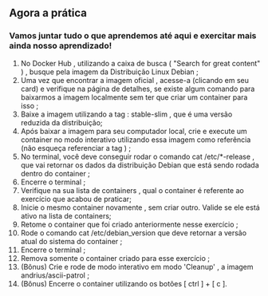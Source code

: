 <h2>Agora a prática</h2>
<h3>Vamos juntar tudo o que aprendemos até aqui e exercitar mais ainda nosso aprendizado!</h3>
<ol>
<li>No Docker Hub , utilizando a caixa de busca ( "Search for great content" ) , busque pela imagem da Distribuição Linux Debian ;</li>
<li>Uma vez que encontrar a imagem oficial , acesse-a (clicando em seu card) e verifique na página de detalhes, se existe algum comando para baixarmos a imagem localmente sem ter que criar um container para isso ;</li>
<li>Baixe a imagem utilizando a tag : stable-slim , que é uma versão reduzida da distribuição;</li>
<li>Após baixar a imagem para seu computador local, crie e execute um container no modo interativo utilizando essa imagem como referência (não esqueça referenciar a tag ) ;</li>
<li>No terminal, você deve conseguir rodar o comando cat /etc/*-release , que vai retornar os dados da distribuição Debian que está sendo rodada dentro do container ;</li>
<li>Encerre o terminal ;</li>
<li>Verifique na sua lista de containers , qual o container é referente ao exercício que acabou de praticar;</li>
<li>Inicie o mesmo container novamente , sem criar outro. Valide se ele está ativo na lista de containers;</li>
<li>Retome o container que foi criado anteriormente nesse exercício ;</li>
<li>Rode o comando cat /etc/debian_version que deve retornar a versão atual do sistema do container ;</li>
<li>Encerre o terminal ;</li>
<li>Remova somente o container criado para esse exercício ;</li>
<li>(Bônus) Crie e rode de modo interativo em modo 'Cleanup' , a imagem andrius/ascii-patrol ;</li>
<li>(Bônus) Encerre o container utilizando os botões [ ctrl ] + [ c ].</li>
</ol>